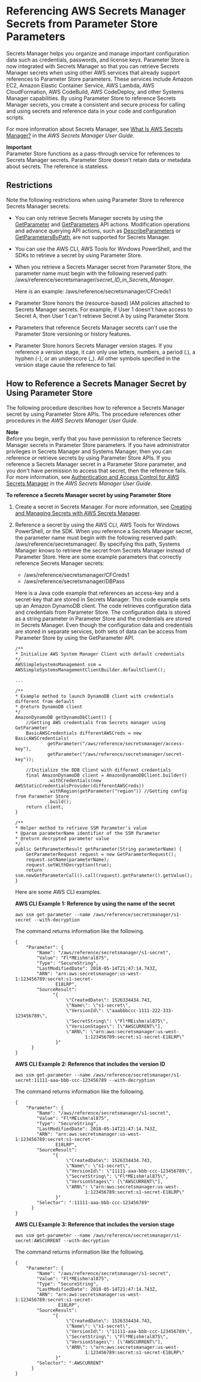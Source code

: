 # Referencing AWS Secrets Manager Secrets from Parameter Store Parameters<a name="integration-ps-secretsmanager"></a>

Secrets Manager helps you organize and manage important configuration data such as credentials, passwords, and license keys\. Parameter Store is now integrated with Secrets Manager so that you can retrieve Secrets Manager secrets when using other AWS services that already support references to Parameter Store parameters\. These services include Amazon EC2, Amazon Elastic Container Service, AWS Lambda, AWS CloudFormation, AWS CodeBuild, AWS CodeDeploy, and other Systems Manager capabilities\. By using Parameter Store to reference Secrets Manager secrets, you create a consistent and secure process for calling and using secrets and reference data in your code and configuration scripts\. 

For more information about Secrets Manager, see [What Is AWS Secrets Manager?](https://docs.aws.amazon.com/secretsmanager/latest/userguide/intro.html) in the *AWS Secrets Manager User Guide*\.

**Important**  
Parameter Store functions as a pass\-through service for references to Secrets Manager secrets\. Parameter Store doesn't retain data or metadata about secrets\. The reference is stateless\.

## Restrictions<a name="integration-ps-secretsmanager-restrictions"></a>

Note the following restrictions when using Parameter Store to reference Secrets Manager secrets:
+ You can only retrieve Secrets Manager secrets by using the [GetParameter](https://docs.aws.amazon.com/ssm/latest/APIReference/API_GetParameter.html) and [GetParameters](https://docs.aws.amazon.com/ssm/latest/APIReference/API_GetParameters.html) API actions\. Modification operations and advance querying API actions, such as [DescribeParameters](https://docs.aws.amazon.com/ssm/latest/APIReference/API_DescribeParameters.html) or [GetParametersByPath](https://docs.aws.amazon.com/ssm/latest/APIReference/API_GetParametersByPath.html), are not supported for Secrets Manager\. 
+ You can use the AWS CLI, AWS Tools for Windows PowerShell, and the SDKs to retrieve a secret by using Parameter Store\.
+ When you retrieve a Secrets Manager secret from Parameter Store, the parameter name must begin with the following reserved path: /aws/reference/secretsmanager/*secret\_ID\_in\_Secrets\_Manager*\.

  Here is an example: /aws/reference/secretsmanager/CFCreds1
+ Parameter Store honors the (resource-based) IAM policies attached to Secrets Manager secrets\. For example, if User 1 doesn't have access to Secret A, then User 1 can't retrieve Secret A by using Parameter Store\.
+ Parameters that reference Secrets Manager secrets can't use the Parameter Store versioning or history features\.
+ Parameter Store honors Secrets Manager version stages\. If you reference a version stage, it can only use letters, numbers, a period \(\.\), a hyphen \(\-\), or an underscore \(\_\)\. All other symbols specified in the version stage cause the reference to fail\.

## How to Reference a Secrets Manager Secret by Using Parameter Store<a name="integration-ps-secretsmanager-create"></a>

The following procedure describes how to reference a Secrets Manager secret by using Parameter Store APIs\. The procedure references other procedures in the *AWS Secrets Manager User Guide*\.

**Note**  
Before you begin, verify that you have permission to reference Secrets Manager secrets in Parameter Store parameters\. If you have administrator privileges in Secrets Manager and Systems Manager, then you can reference or retrieve secrets by using Parameter Store APIs\. If you reference a Secrets Manager secret in a Parameter Store parameter, and you don't have permission to access that secret, then the reference fails\. For more information, see [Authentication and Access Control for AWS Secrets Manager](https://docs.aws.amazon.com/secretsmanager/latest/userguide/auth-and-access.html) in the *AWS Secrets Manager User Guide*\.

**To reference a Secrets Manager secret by using Parameter Store**

1. Create a secret in Secrets Manager\. For more information, see [Creating and Managing Secrets with AWS Secrets Manager](https://docs.aws.amazon.com/secretsmanager/latest/userguide/managing-secrets.html)\.

1. Reference a secret by using the AWS CLI, AWS Tools for Windows PowerShell, or the SDK\. When you reference a Secrets Manager secret, the parameter name must begin with the following reserved path: /aws/reference/secretsmanager/\. By specifying this path, Systems Manager knows to retrieve the secret from Secrets Manager instead of Parameter Store\. Here are some example parameters that correctly reference Secrets Manager secrets:
   + /aws/reference/secretsmanager/CFCreds1
   + /aws/reference/secretsmanager/DBPass

   Here is a Java code example that references an access\-key and a secret\-key that are stored in Secrets Manager\. This code example sets up an Amazon DynamoDB client\. The code retrieves configuration data and credentials from Parameter Store\. The configuration data is stored as a string parameter in Parameter Store and the credentials are stored in Secrets Manager\. Even though the configuration data and credentials are stored in separate services, both sets of data can be access from Parameter Store by using the GetParameter API\.

   ```
   /**
   * Initialize AWS System Manager Client with default credentials
   */
   AWSSimpleSystemsManagement ssm = AWSSimpleSystemsManagementClientBuilder.defaultClient();
    
   ...
    
   /**
   * Example method to launch DynamoDB client with credentials different from default
   * @return DynamoDB client
   */
   AmazonDynamoDB getDynamoDbClient() {
       //Getting AWS credentials from Secrets manager using GetParameter
       BasicAWSCredentials differentAWSCreds = new BasicAWSCredentials(
               getParameter("/aws/reference/secretsmanager/access-key"),
               getParameter("/aws/reference/secretsmanager/secret-key"));
    
       //Initialize the DDB Client with different credentials
       final AmazonDynamoDB client = AmazonDynamoDBClient.builder()
               .withCredentials(new AWSStaticCredentialsProvider(differentAWSCreds))
               .withRegion(getParameter("region")) //Getting config from Parameter Store
               .build();
       return client;
   }
    
   /**
   * Helper method to retrieve SSM Parameter's value
   * @param parameterName identifier of the SSM Parameter
   * @return decrypted parameter value
   */
   public GetParameterResult getParameter(String parameterName) {
       GetParameterRequest request = new GetParameterRequest();
       request.setName(parameterName);
       request.setWithDecryption(true);
       return ssm.newGetParameterCall().call(request).getParameter().getValue();
   }
   ```

   Here are some AWS CLI examples\.

   **AWS CLI Example 1: Reference by using the name of the secret**

   ```
   aws ssm get-parameter --name /aws/reference/secretsmanager/s1-secret --with-decryption
   ```

   The command returns information like the following\.

   ```
   {
       "Parameter": {
           "Name": "/aws/reference/secretsmanager/s1-secret",
           "Value": "Fl*MEishm!al875",
           "Type": "SecureString",
           "LastModifiedDate": 2018-05-14T21:47:14.743Z,
           "ARN": "arn:aws:secretsmanager:us-west-1:123456789:secret:s1-secret-
                  E18LRP",
           "SourceResult": 
                 "{
                      \"CreatedDate\": 1526334434.743,
                      \"Name\": \"s1-secret\",
                      \"VersionId\": \"aaabbbccc-1111-222-333-123456789\",
                      \"SecretString\": \"Fl*MEishm!al875\",
                      \"VersionStages\": [\"AWSCURRENT\"],
                      \"ARN\": \"arn:aws:secretsmanager:us-west-
                             1:123456789:secret:s1-secret-E18LRP\"
                  }"
         }
   }
   ```

   **AWS CLI Example 2: Reference that includes the version ID**

   ```
   aws ssm get-parameter --name /aws/reference/secretsmanager/s1-secret:11111-aaa-bbb-ccc-123456789 --with-decryption
   ```

   The command returns information like the following\.

   ```
   {
       "Parameter": {
           "Name": "/aws/reference/secretsmanager/s1-secret",
           "Value": "Fl*MEishm!al875",
           "Type": "SecureString",
           "LastModifiedDate": 2018-05-14T21:47:14.743Z,
           "ARN": "arn:aws:secretsmanager:us-west-1:123456789:secret:s1-secret-
                  E18LRP",
           "SourceResult": 
                 "{
                      \"CreatedDate\": 1526334434.743,
                      \"Name\": \"s1-secret\",
                      \"VersionId\": \"11111-aaa-bbb-ccc-123456789\",
                      \"SecretString\": \"Fl*MEishm!al875\",
                      \"VersionStages\": [\"AWSCURRENT\"],
                      \"ARN\": \"arn:aws:secretsmanager:us-west-
                             1:123456789:secret:s1-secret-E18LRP\"
                  }"
           "Selector": ":11111-aaa-bbb-ccc-123456789"
         }
   }
   ```

   **AWS CLI Example 3: Reference that includes the version stage**

   ```
   aws ssm get-parameter --name /aws/reference/secretsmanager/s1-secret:AWSCURRENT --with-decryption
   ```

   The command returns information like the following\.

   ```
   {
       "Parameter": {
           "Name": "/aws/reference/secretsmanager/s1-secret",
           "Value": "Fl*MEishm!al875",
           "Type": "SecureString",
           "LastModifiedDate": 2018-05-14T21:47:14.743Z,
           "ARN": "arn:aws:secretsmanager:us-west-1:123456789:secret:s1-secret-
                   E18LRP",
           "SourceResult": 
                 "{
                      \"CreatedDate\": 1526334434.743,
                      \"Name\": \"s1-secret\",
                      \"VersionId\": \"11111-aaa-bbb-ccc-123456789\",
                      \"SecretString\": \"Fl*MEishm!al875\",
                      \"VersionStages\": [\"AWSCURRENT\"],
                      \"ARN\": \"arn:aws:secretsmanager:us-west-
                             1:123456789:secret:s1-secret-E18LRP\"
                  }"
           "Selector": ":AWSCURRENT"
         }
   }
   ```
